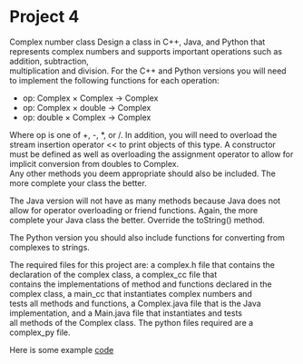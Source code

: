 # Project 4

Complex number class
Design a class in C++, Java, and Python that represents complex numbers and supports important operations such as addition, subtraction,\
multiplication and division. For the C++ and Python versions you will need to implement the following functions for each operation:

- op: Complex × Complex → Complex
- op: Complex × double → Complex
- op: double × Complex → Complex

Where op is one of +, -, *, or /. In addition, you will need to overload the stream insertion operator << to print objects of this type.
A constructor must be defined as well as overloading the assignment operator to allow for implicit conversion from doubles to Complex.\
Any other methods you deem appropriate should also be included. The more complete your class the better.

The Java version will not have as many methods because Java does not allow for operator overloading or friend functions. Again, the more\
complete your Java class the better. Override the toString() method.

The Python version you should also include functions for converting from complexes to strings.

The required files for this project are: a complex.h file that contains the declaration of the complex class, a complex_cc file that\
contains the implementations of method and functions declared in the complex class, a main_cc that instantiates complex numbers and\
tests all methods and functions, a Complex.java file that is the Java implementation, and a Main.java file that instantiates and tests\
all methods of the Complex class. The python files required are a complex_py file.

Here is some example [code](https://web.njit.edu/~kapleau/teach/current/cs280/prj4.txt)